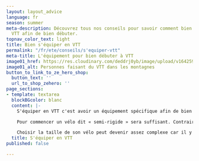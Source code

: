 ```yaml
---
layout: layout_advice
language: fr
season: summer
meta-description: Découvrez tous nos conseils pour savoir comment bien s'équiper à
  VTT afin de bien débuter.
topnav_color_text: light
title: Bien s'équiper en VTT
permalink: "/fr/ete/conseils/s'equiper-vtt"
meta-title: L'équipement pour bien débuter à VTT
image01_href: https://res.cloudinary.com/deddrj0yb/image/upload/v1642592264/website/summer/lachlan-cruickshank-S9v_EPJfGys-unsplash_b5jpdh.jpg
image01_alt: Personnes faisant du VTT dans les montagnes
button_to_link_to_ze_hero_shop:
  button_text: ''
  url_to_shop_zehero: ''
page_sections:
- template: textarea
  blockBGcolor: blanc
  content: |-
    S'équiper en VTT c'est avoir un équipement spécifique afin de bien rouler et de profiter des sentiers. Découvrez nos différents conseils afin de comprendre tout l'équipement de l'activité de VTT.

    Pour commencer un vélo dit « semi-rigide » sera suffisant. Contrairement à un vélo tout suspendu qui pourra peut-être vous intéresser plus tard dans votre progression. En tout terrain nous devons avoir un bon contrôle de l’engin et notamment de la vitesse. Pour cela il existe des systèmes de freinage à disque et hydraulique. D’autre part un VTT polyvalent doit pouvoir gravir des montées avant de redescendre, c’est pour cela qu’il faut choisir correctement le système de transmission (dérailleur). Aujourd’hui il existe une multitude de tailles de transmission, en VTT il faut au minimum 10 vitesses, souvent démultiplié par 2 à 3 des plateaux. Sur des transmissions haut de gamme nous trouverons des systèmes à 12 vitesses sans démultiplication (plateaux).

    Choisir la taille de son vélo peut devenir assez complexe car il y a des tailles de cadre mais aussi des tailles de roues. Pour les enfants on parle en pouce (taille des roues) 20’ 1m10/1m30, 24’ 1m30 et plus. Ensuite on passe sur les vélos adultes nous retrouvons les tailles XS 1m40/50, S 1m50/70, M 1m70/80, L 1m80/90, XL 1m90 et plus. Le mieux reste de tester le vélo afin de choisir. Le réglage de selle est à faire de manière à l’avoir à hauteur de hanche ou de façon à avoir la jambe pratiquement tendue lorsqu’une des pédales est dans sa position la plus basse. Sur les VTT modernes nous avons également le choix entre deux tailles de roue 27,5’ et 29’.
  title: S'équiper en VTT
published: false

---
```

